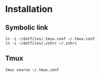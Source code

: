 # Installation

## Symbolic link

```
ln -i ~/dotfiles/.tmux.conf ~/.tmux.conf
ln -i ~/dotfiles/.zshrc ~/.zshrc
```

## Tmux

```
tmux source ~/.tmux.conf
```
